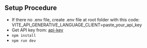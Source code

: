 ## Setup Procedure

- If there no .env file, create .env file at root folder with this code: VITE_API_GENERATIVE_LANGUAGE_CLIENT=paste_your_api_key
- Get API key from: [api-key](https://aistudio.google.com/app/apikey)
- `npm install`
- `npm run dev`

